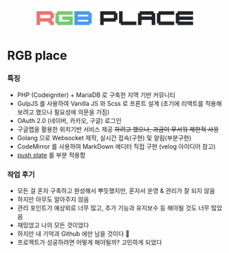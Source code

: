 <div align="center">
<a href="https://blog.rgbplace.com"><img alt="RGB Place" src="https://github.com/6lueparr0t/rgbplace-about/blob/master/assets/img/RGB_place.png" width="75%"></a>
</div>

# RGB place

### 특징
- PHP (Codeigniter) + MariaDB 로 구축한 지역 기반 커뮤니티
- GulpJS 를 사용하여 Vanilla JS 와 Scss 로 프론트 설계 (초기에 리액트를 적용해보려고 했으나 필요성에 의문을 가짐)
- OAuth 2.0 (네이버, 카카오, 구글) 로그인
- 구글맵을 활용한 위치기반 서비스 제공 ~~하려고 했으나, 과금이 무서워 제한적 사용~~
- Golang 으로 Websocket 제작, 실시간 접속(구현) 및 알림(부분구현)
- CodeMirror 를 사용하여 MarkDown 에디터 직접 구현 (velog 아이디어 참고)
- [push state](https://blog.rgbplace.com/321) 를 부분 적용함

### 작업 후기
- 모든 걸 혼자 구축하고 완성해서 뿌듯했지만, 혼자서 운영 & 관리가 잘 되지 않음
- 하지만 아무도 알아주지 않음
- 관리 포인트가 예상외로 너무 많고, 추가 기능과 유지보수 등 해야될 것도 너무 많았음
- 재밌었고 나의 모든 것이었다
- 하지만 내 기억과 Github 에만 남을 것이다 🥲
- 프로젝트가 성공하려면 어떻게 해야될까? 고민하게 되었다
